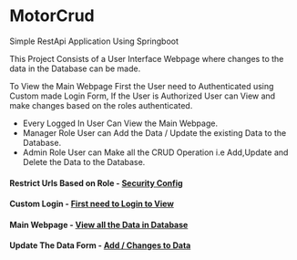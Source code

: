 # MotorCrud
Simple RestApi Application Using Springboot

This Project Consists of a User Interface Webpage where changes to the data in the Database can be made.

To View the Main Webpage First the User need to Authenticated using Custom made Login Form, If the User is Authorized User can View and make changes based on the roles authenticated.
  * Every Logged In User Can View the Main Webpage.
  * Manager Role User can Add the Data / Update the existing Data to the Database.
  * Admin Role User can Make all the CRUD Operation i.e Add,Update and Delete the Data to the Database.

#### Restrict Urls Based on Role - [Security Config](https://github.com/WideCarSupporter/MotorCrud/blob/dev_branch/src/main/java/com/aditya/motorcrud/Security/SecurityConfig.java)
#### Custom Login - [First need to Login to View](https://github.com/WideCarSupporter/MotorCrud/blob/dev_branch/src/main/resources/templates/motors/fancy-login.html)
#### Main Webpage - [View all the Data in Database](https://github.com/WideCarSupporter/MotorCrud/blob/dev_branch/src/main/resources/templates/motors/list-motors.html)
#### Update The Data Form - [Add / Changes to Data](https://github.com/WideCarSupporter/MotorCrud/blob/dev_branch/src/main/resources/templates/motors/motor-form.html)
